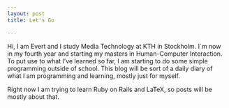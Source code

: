 ```yaml
---
layout: post
title: Let's Go

---
```


Hi, I am Evert and I study Media Technology at KTH in Stockholm. I´m now in my fourth year and starting my masters in Human-Computer Interaction. To put use to what I’ve learned so far, I am starting to do some simple programming outside of school. This blog will be sort of a daily diary of what I am programming and learning, mostly just for myself. 

Right now I am trying to learn Ruby on Rails and LaTeX, so posts will be mostly about that.